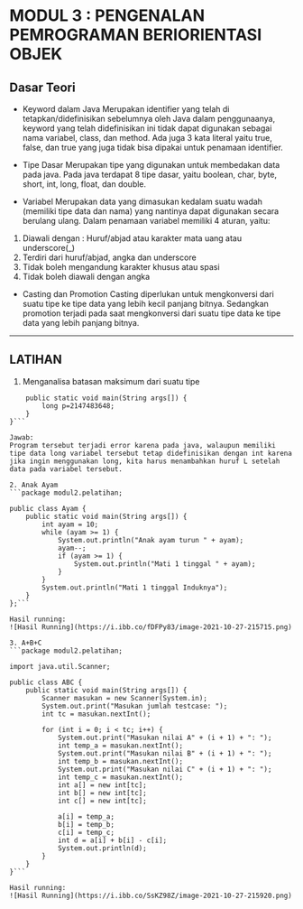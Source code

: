 # MODUL 3 : PENGENALAN PEMROGRAMAN BERIORIENTASI OBJEK

## Dasar Teori 

* Keyword dalam Java
Merupakan identifier yang telah di tetapkan/didefinisikan sebelumnya oleh Java dalam penggunaanya, keyword yang telah didefinisikan ini tidak dapat digunakan sebagai nama variabel, class, dan method.
Ada juga 3 kata literal yaitu true, false, dan true yang juga tidak bisa dipakai untuk penamaan identifier.

* Tipe Dasar
Merupakan tipe yang digunakan untuk membedakan data pada java. Pada java terdapat 8 tipe dasar, yaitu boolean, char, byte, short, int, long, float, dan double.

* Variabel
Merupakan data yang dimasukan kedalam suatu wadah (memiliki tipe data dan nama) yang nantinya dapat digunakan secara berulang ulang.
Dalam penamaan variabel memiliki 4 aturan, yaitu:
1. Diawali dengan : Huruf/abjad atau karakter mata uang atau underscore(_)
2. Terdiri dari huruf/abjad, angka dan underscore
3. Tidak boleh mengandung karakter khusus atau spasi
4. Tidak boleh diawali dengan angka

* Casting dan Promotion
Casting diperlukan untuk mengkonversi dari suatu tipe ke tipe
data yang lebih kecil panjang bitnya. Sedangkan promotion terjadi pada
saat mengkonversi dari suatu tipe data ke tipe data yang lebih panjang
bitnya.


<hr>

## LATIHAN
1. Menganalisa batasan maksimum dari suatu tipe
```public class BigInteger {
    public static void main(String args[]) {
        long p=2147483648;
    }
}```

Jawab:
Program tersebut terjadi error karena pada java, walaupun memiliki tipe data long variabel tersebut tetap didefinisikan dengan int karena jika ingin menggunakan long, kita harus menambahkan huruf L setelah data pada variabel tersebut.

2. Anak Ayam
```package modul2.pelatihan;

public class Ayam {
    public static void main(String args[]) {
        int ayam = 10;
        while (ayam >= 1) {
            System.out.println("Anak ayam turun " + ayam);
            ayam--;
            if (ayam >= 1) {
                System.out.println("Mati 1 tinggal " + ayam);
            }
        }
        System.out.println("Mati 1 tinggal Induknya");
    }
};```

Hasil running:
![Hasil Running](https://i.ibb.co/fDFPy83/image-2021-10-27-215715.png)

3. A+B+C
```package modul2.pelatihan;

import java.util.Scanner;

public class ABC {
    public static void main(String args[]) {
        Scanner masukan = new Scanner(System.in);
        System.out.print("Masukan jumlah testcase: ");
        int tc = masukan.nextInt();

        for (int i = 0; i < tc; i++) {
            System.out.print("Masukan nilai A" + (i + 1) + ": ");
            int temp_a = masukan.nextInt();
            System.out.print("Masukan nilai B" + (i + 1) + ": ");
            int temp_b = masukan.nextInt();
            System.out.print("Masukan nilai C" + (i + 1) + ": ");
            int temp_c = masukan.nextInt();
            int a[] = new int[tc];
            int b[] = new int[tc];
            int c[] = new int[tc];

            a[i] = temp_a;
            b[i] = temp_b;
            c[i] = temp_c;
            int d = a[i] + b[i] - c[i];
            System.out.println(d);
        }
    }
}```

Hasil running: 
![Hasil Running](https://i.ibb.co/SsKZ98Z/image-2021-10-27-215920.png)
